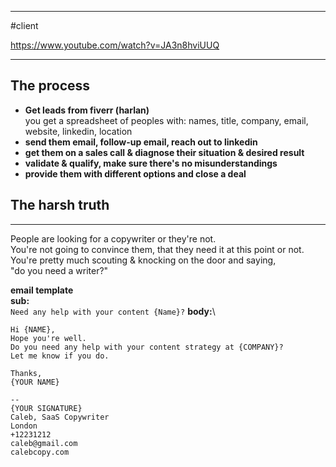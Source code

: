 
---
#client 

https://www.youtube.com/watch?v=JA3n8hviUUQ

---
## The process
- **Get leads from fiverr (harlan)**\
	you get a spreadsheet of peoples with:
	names, title, company, email, website, linkedin, location
- **send them email, follow-up email, reach out to linkedin**
- **get them on a sales call & diagnose their situation & desired result**
- **validate & qualify, make sure there's no misunderstandings**
- **provide them with different options and close a deal**

## The harsh truth
---
People are looking for a copywriter or they're not.\
You're not going to convince them, that they need it at this point or not.\
You're pretty much scouting & knocking on the door and saying,\
"do you need a writer?"

**email template**\
**sub:**\
`Need any help with your content {Name}?`
**body:**\
```
Hi {NAME},
Hope you're well.
Do you need any help with your content strategy at {COMPANY}?
Let me know if you do.

Thanks, 
{YOUR NAME}

--
{YOUR SIGNATURE}
Caleb, SaaS Copywriter
London
+12231212
caleb@gmail.com
calebcopy.com
```

